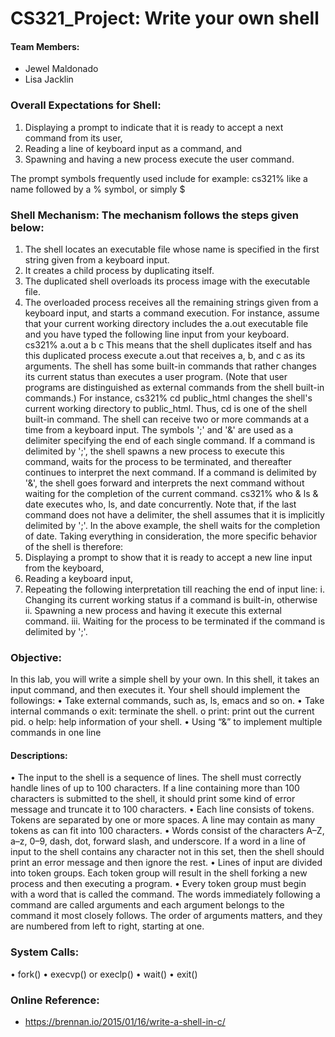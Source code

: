 # CS321_Project: Write your own shell
#### Team Members: 
 - Jewel Maldonado
 - Lisa Jacklin
 
 ### Overall Expectations for Shell:
1.	Displaying a prompt to indicate that it is ready to accept a next command from its user,
2.	Reading a line of keyboard input as a command, and
3.	Spawning and having a new process execute the user command.

The prompt symbols frequently used include for example:
   cs321% 
like a name followed by a % symbol, or simply
   $ 

   
### Shell Mechanism: The mechanism follows the steps given below:

1.	The shell locates an executable file whose name is specified in the first string given from a keyboard input.
2.	It creates a child process by duplicating itself.
3.	The duplicated shell overloads its process image with the executable file.
4.	The overloaded process receives all the remaining strings given from a keyboard input, and starts a command execution.
For instance, assume that your current working directory includes the a.out executable file and you have typed the following line input from your keyboard.   
cs321% a.out a b c
This means that the shell duplicates itself and has this duplicated process execute a.out that receives a, b, and c as its arguments.
The shell has some built-in commands that rather changes its current status than executes a user program. (Note that user programs are distinguished as external commands from the shell built-in commands.) For instance,
   cs321% cd public_html
changes the shell's current working directory to public_html. Thus, cd is one of the shell built-in command.
The shell can receive two or more commands at a time from a keyboard input. The symbols ';' and '&' are used as a delimiter specifying the end of each single command. If a command is delimited by ';', the shell spawns a new process to execute this command, waits for the process to be terminated, and thereafter continues to interpret the next command. If a command is delimited by '&', the shell goes forward and interprets the next command without waiting for the completion of the current command.
cs321% who & ls & date
executes who, ls, and date concurrently. Note that, if the last command does not have a delimiter, the shell assumes that it is implicitly delimited by ';'. In the above example, the shell waits for the completion of date. 
Taking everything in consideration, the more specific behavior of the shell is therefore:
1.	Displaying a prompt to show that it is ready to accept a new line input from the keyboard,
2.	Reading a keyboard input,
3.	Repeating the following interpretation till reaching the end of input line:
i.	Changing its current working status if a command is built-in, otherwise
ii.	Spawning a new process and having it execute this external command.
iii.	Waiting for the process to be terminated if the command is delimited by ';'.

### Objective:

In this lab, you will write a simple shell by your own. In this shell, it takes an input command, and then executes it. Your shell should implement the followings:
•	Take external commands, such as, ls, emacs and so on.
•	Take internal commands
o	exit: terminate the shell.
o	print: print out the current pid.
o	help: help information of your shell.
•	Using “&” to implement multiple commands in one line


#### Descriptions:

•	The input to the shell is a sequence of lines. The shell must correctly handle lines of up to 100 characters. If a line containing more than 100 characters is submitted to the shell, it should print some kind of error message and truncate it to 100 characters. 
•	Each line consists of tokens. Tokens are separated by one or more spaces. A line may contain as many tokens as can fit into 100 characters. 
•	Words consist of the characters A–Z, a–z, 0–9, dash, dot, forward slash, and underscore. If a word in a line of input to the shell contains any character not in this set, then the shell should print an error message and then ignore the rest. 
•	Lines of input are divided into token groups. Each token group will result in the shell forking a new process and then executing a program. 
•	Every token group must begin with a word that is called the command. The words immediately following a command are called arguments and each argument belongs to the command it most closely follows. The order of arguments matters, and they are numbered from left to right, starting at one. 

### System Calls:
•	fork()
•	execvp() or execlp()
•	wait()
•	exit()

### Online Reference:
- https://brennan.io/2015/01/16/write-a-shell-in-c/

